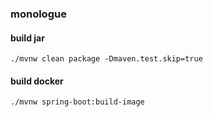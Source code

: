 ### monologue

#### build jar

```shell
./mvnw clean package -Dmaven.test.skip=true
```

#### build docker

```shell
./mvnw spring-boot:build-image
```
